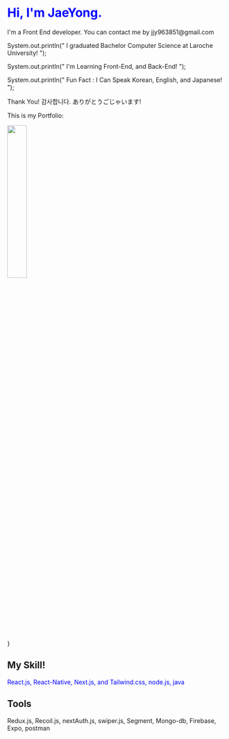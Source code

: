 
<h1> Hi, I'm JaeYong.  </h1>
I'm a Front End developer.
You can contact me by <span stlye ={{color: blue}}> jjy963851@gmail.com </span>

System.out.println(" I graduated Bachelor Computer Science at Laroche University! ");

System.out.println(" I'm Learning Front-End, and Back-End! ");

System.out.println(" Fun Fact : I Can Speak Korean, English, and Japanese! ");

Thank You! 감사합니다. ありがとうごじゃいます!

This is my Portfolio:

<img src="https://github.com/jjy963851/jjy963851/assets/35151515/a3c72323-03fc-4173-9bbb-0de0a63e8299.png" width="30%" />


}
## My Skill!
<span style="color: blue;">React.js, React-Native, Next.js, and Tailwind.css, node.js, java </span>
<h2> Tools </h2>
Redux.js, Recoil.js, nextAuth.js, swiper.js, Segment, Mongo-db, Firebase, Expo, postman


<style>
  h1{
    color: blue;
  }
</style>
